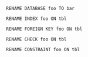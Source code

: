 
`RENAME DATABASE foo TO bar`

`RENAME INDEX foo ON tbl`

`RENAME FOREIGN KEY foo ON tbl`

`RENAME CHECK foo ON tbl`

`RENAME CONSTRAINT foo ON tbl`

